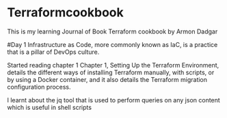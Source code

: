 # Terraformcookbook
This is my learning Journal of  Book Terraform cookbook by Armon Dadgar

#Day 1
Infrastructure as Code, more commonly known as IaC, is a practice that is a pillar of DevOps culture. 

Started reading chapter 1
Chapter 1, Setting Up the Terraform Environment, details the different ways of installing Terraform
manually, with scripts, or by using a Docker container, and it also details the Terraform migration
configuration process.

I learnt about the jq tool that is used to perform queries on any json content which is useful in shell scripts
